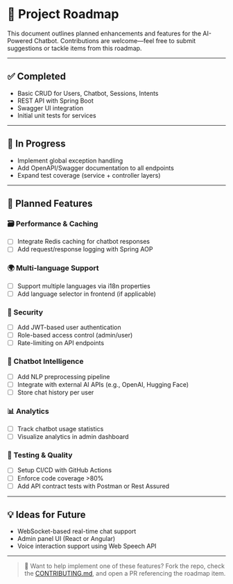 # 📍 Project Roadmap

This document outlines planned enhancements and features for the AI-Powered Chatbot. Contributions are welcome—feel free to submit suggestions or tackle items from this roadmap.

---

## ✅ Completed

- Basic CRUD for Users, Chatbot, Sessions, Intents
- REST API with Spring Boot
- Swagger UI integration
- Initial unit tests for services

---

## 🚧 In Progress

- Implement global exception handling
- Add OpenAPI/Swagger documentation to all endpoints
- Expand test coverage (service + controller layers)

---

## 🧠 Planned Features

### 🗃️ Performance & Caching
- [ ] Integrate Redis caching for chatbot responses
- [ ] Add request/response logging with Spring AOP

### 🌍 Multi-language Support
- [ ] Support multiple languages via i18n properties
- [ ] Add language selector in frontend (if applicable)

### 🔐 Security
- [ ] Add JWT-based user authentication
- [ ] Role-based access control (admin/user)
- [ ] Rate-limiting on API endpoints

### 🧠 Chatbot Intelligence
- [ ] Add NLP preprocessing pipeline
- [ ] Integrate with external AI APIs (e.g., OpenAI, Hugging Face)
- [ ] Store chat history per user

### 📊 Analytics
- [ ] Track chatbot usage statistics
- [ ] Visualize analytics in admin dashboard

### 🧪 Testing & Quality
- [ ] Setup CI/CD with GitHub Actions
- [ ] Enforce code coverage >80%
- [ ] Add API contract tests with Postman or Rest Assured

---

## 💡 Ideas for Future

- WebSocket-based real-time chat support
- Admin panel UI (React or Angular)
- Voice interaction support using Web Speech API

---

> 🚀 Want to help implement one of these features? Fork the repo, check the [CONTRIBUTING.md](CONTRIBUTING.md), and open a PR referencing the roadmap item.
